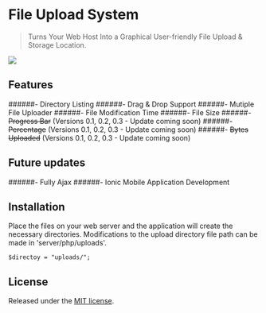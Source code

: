 # File Upload System
> Turns Your Web Host Into a Graphical User-friendly File Upload & Storage Location.

![](https://cloud.githubusercontent.com/assets/24397291/21464330/dda553f6-c971-11e6-86d9-4c5a0cf29f4f.png)

## Features
######- Directory Listing
######- Drag & Drop Support
######- Mutiple File Uploader
######- File Modification Time
######- File Size
######- ~~Progress Bar~~ (Versions 0.1, 0.2, 0.3 - Update coming soon) 
######- ~~Percentage~~ (Versions 0.1, 0.2, 0.3 - Update coming soon) 
######- ~~Bytes Uploaded~~ (Versions 0.1, 0.2, 0.3 - Update coming soon) 


## Future updates
######- Fully Ajax 
######- Ionic Mobile Application Development


## Installation 
Place the files on your web server and the application will create the necessary directories. Modifications to the upload directory file path can be made in 'server/php/uploads'.

```
$directoy = "uploads/";
```

## License 

Released under the [MIT license](https://opensource.org/licenses/MIT).
